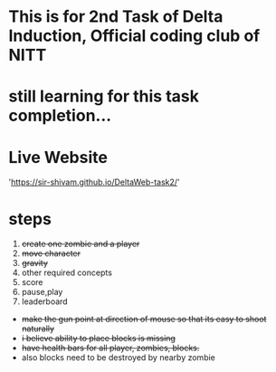 # This is for 2nd Task of Delta Induction, Official coding club of NITT 
# still learning for this task completion... 


# Live Website
'https://sir-shivam.github.io/DeltaWeb-task2/'

# steps 
1. ~~create one zombie and a player~~
2. ~~move character~~
3. ~~gravity~~
4. other required concepts 
5. score
6. pause,play
7. leaderboard
- ~~make the gun point at direction of mouse so that its easy to shoot naturally~~
- ⁠~~i believe ability to place blocks is missing~~
- ~~⁠have health bars for all player, zombies, blocks.~~
- ⁠also blocks need to be destroyed by nearby zombie